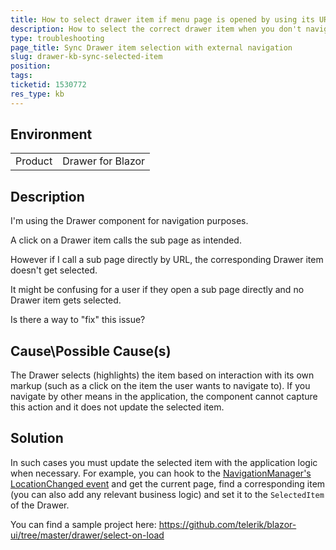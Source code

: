 ```yaml
---
title: How to select drawer item if menu page is opened by using its URL
description: How to select the correct drawer item when you don't navigate with the drawer
type: troubleshooting
page_title: Sync Drawer item selection with external navigation
slug: drawer-kb-sync-selected-item
position: 
tags: 
ticketid: 1530772
res_type: kb
---
```


## Environment
<table>
	<tbody>
		<tr>
			<td>Product</td>
			<td>Drawer for Blazor</td>
		</tr>
	</tbody>
</table>


## Description
I'm using the Drawer component for navigation purposes.

A click on a Drawer item calls the sub page as intended.

However if I call a sub page directly by URL, the corresponding Drawer item doesn't get selected.

It might be confusing for a user if they open a sub page directly and no Drawer item gets selected.

Is there a way to "fix" this issue?

## Cause\Possible Cause(s)
The Drawer selects (highlights) the item based on interaction with its own markup (such as a click on the item the user wants to navigate to). If you navigate by other means in the application, the component cannot capture this action and it does not update the selected item.

## Solution
In such cases you must update the selected item with the application logic when necessary. For example, you can hook to the [NavigationManager's LocationChanged event](https://docs.microsoft.com/en-us/aspnet/core/blazor/fundamentals/routing?view=aspnetcore-5.0#uri-and-navigation-state-helpers-1) and get the current page, find a corresponding item (you can also add any relevant business logic) and set it to the `SelectedItem` of the Drawer.

You can find a sample project here: https://github.com/telerik/blazor-ui/tree/master/drawer/select-on-load
